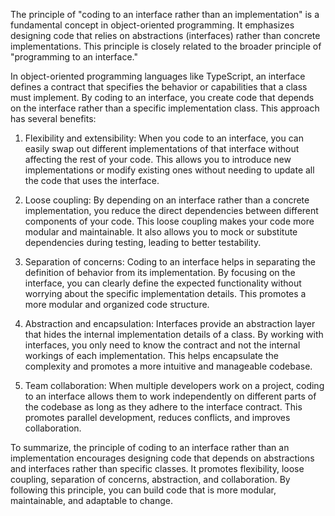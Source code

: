 The principle of "coding to an interface rather than an implementation" is a fundamental concept in object-oriented programming. It emphasizes designing code that relies on abstractions (interfaces) rather than concrete implementations. This principle is closely related to the broader principle of "programming to an interface."

In object-oriented programming languages like TypeScript, an interface defines a contract that specifies the behavior or capabilities that a class must implement. By coding to an interface, you create code that depends on the interface rather than a specific implementation class. This approach has several benefits:

1. Flexibility and extensibility: When you code to an interface, you can easily swap out different implementations of that interface without affecting the rest of your code. This allows you to introduce new implementations or modify existing ones without needing to update all the code that uses the interface.

2. Loose coupling: By depending on an interface rather than a concrete implementation, you reduce the direct dependencies between different components of your code. This loose coupling makes your code more modular and maintainable. It also allows you to mock or substitute dependencies during testing, leading to better testability.

3. Separation of concerns: Coding to an interface helps in separating the definition of behavior from its implementation. By focusing on the interface, you can clearly define the expected functionality without worrying about the specific implementation details. This promotes a more modular and organized code structure.

4. Abstraction and encapsulation: Interfaces provide an abstraction layer that hides the internal implementation details of a class. By working with interfaces, you only need to know the contract and not the internal workings of each implementation. This helps encapsulate the complexity and promotes a more intuitive and manageable codebase.

5. Team collaboration: When multiple developers work on a project, coding to an interface allows them to work independently on different parts of the codebase as long as they adhere to the interface contract. This promotes parallel development, reduces conflicts, and improves collaboration.

To summarize, the principle of coding to an interface rather than an implementation encourages designing code that depends on abstractions and interfaces rather than specific classes. It promotes flexibility, loose coupling, separation of concerns, abstraction, and collaboration. By following this principle, you can build code that is more modular, maintainable, and adaptable to change.